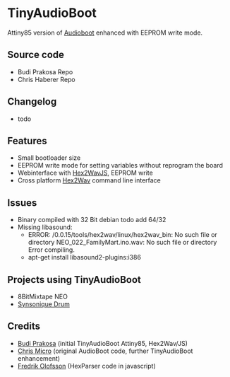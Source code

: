 # TinyAudioBoot

Attiny85 version of [Audioboot](http://www.hobby-roboter.de/forum/viewtopic.php?f=4&t=127) enhanced with EEPROM write mode. 

## Source code

* Budi Prakosa Repo
* Chris Haberer Repo

## Changelog

- todo

## Features

- Small bootloader size
- EEPROM write mode for setting variables without reprogram the board
- Webinterface with [Hex2WavJS](4_4.1-Hex2Wav.md), EEPROM write
- Cross platform [Hex2Wav](4_4.1-Hex2Wav.md) command line interface

## Issues

* Binary compiled with 32 Bit debian todo add 64/32
* Missing libasound: 
    * ERROR: /0.0.15/tools/hex2wav/linux/hex2wav_bin: No such file or directory
NEO_022_FamilyMart.ino.wav: No such file or directory
Error compiling.
    * apt-get install libasound2-plugins:i386

## Projects using TinyAudioBoot

- 8BitMixtape NEO
- [Synsonique Drum](https://janostman.wordpress.com/2017/07/10/synsonique-drum/) 

## Credits

* [Budi Prakosa](http://manticore.id) (initial TinyAudioBoot Attiny85, Hex2Wav/JS)
* [Chris Micro](https://github.com/ChrisMicro) (original AudioBoot code, further TinyAudioBoot enhancement)
* [Fredrik Olofsson](http://fredrikolofsson.com/) (HexParser code in javascript)